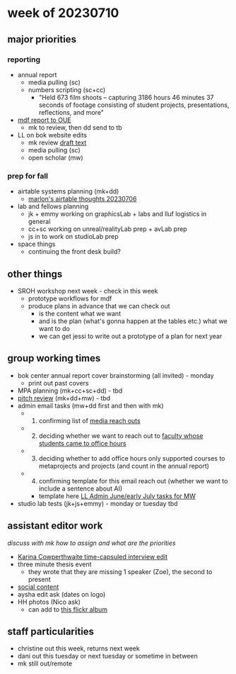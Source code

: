 # week of 20230710

## major priorities
### reporting
* annual report
    * media pulling (sc)
    * numbers scripting (sc+cc)
        * "Held 673 film shoots – capturing 3186 hours 46 minutes 37 seconds of footage consisting of student projects, presentations, reflections, and more" 
* [mdf report to OUE](https://docs.google.com/document/d/14vQzFwAxpqLtIFgCbzo23O5i7Da8jDG4tDrUzVHzGg0/edit#heading=h.c6fwtzb389kp)
    * mk to review, then dd send to tb
* LL on bok website edits
    * mk review [draft text](https://drive.google.com/drive/folders/1k_Lh9v17yz3xdwxVVsdXMvVBMK-M31o-)
    * media pulling (sc)
    * open scholar (mw)
### prep for fall
* airtable systems planning (mk+dd)
    * [marlon's airtable thoughts 20230706](/Ti4vjUotSlqI874KVKy9Vw)
* lab and fellows planning
    * jk + emmy working on graphicsLab + labs and lluf logistics in general
    * cc+sc working on unreal/realityLab prep + avLab prep
    * js in to work on studioLab prep
* space things
    * continuing the front desk build?
## other things
* SROH workshop next week - check in this week
    * prototype workflows for mdf
    * produce plans in advance that we can check out
        * is the content what we want
        * and is the plan (what's gonna happen at the tables etc.) what we want to do
        * we can get jessi to write out a prototype of a plan for next year
## group working times
* bok center annual report cover brainstorming (all invited) - monday
    * print out past covers
* MPA planning (mk+cc+sc+dd) - tbd
* [pitch review](https://airtable.com/appitFkleGG0PVGlW/tblcpNyhT05jMhr3O/viwo5YrcNJZdr2mxZ?blocks=hide) (mk+dd+mw) - tbd
* admin email tasks (mw+dd first and then with mk)
    * 1. confirming list of [media reach outs](https://airtable.com/app2Q5werGGNgVOiE/tblOpwBFVvFAGlPER/viwoiMAAeW85rd65D?blocks=hide)
    * 2. deciding whether we want to reach out to [faculty whose students came to office hours](https://airtable.com/appICA5tIKwtxgHSq/tblR9HQEnowehscNA/viw7sY0tuOdXCphD2?blocks=hide)
    * 3. deciding whether to add office hours only supported courses to metaprojects and projects (and count in the annual report)
    * 4. confirming template for this email reach out (whether we want to include a sentence about AI)
        * template here [LL Admin June/early July tasks for MW](/MV_LOIbTQQOdKNJpXCyT5Q)
* studio lab tests (jk+js+emmy) - monday or tuesday tbd
## assistant editor work
*discuss with mk how to assign and what are the priorities*
* [Karina Cowperthwaite time-capsuled interview edit](/PUumQOPQRJGSfIJwl-i5Yw)
* three minute thesis event
    * they wrote that they are missing 1 speaker (Zoe), the second to present
* [social content](https://airtable.com/appitFkleGG0PVGlW/tblkOdA6Y61pIhcv9/viw3QBmZQgV1q4iVQ?blocks=hide)
* aysha edit ask (dates on logo)
* HH photos (Nico ask)
    * can add to [this flickr album]((https://flic.kr/s/aHBqjApuQL))

## staff particularities
* christine out this week, returns next week
* dani out this tuesday or next tuesday or sometime in between
* mk still out/remote